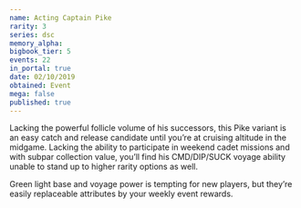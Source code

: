 ```yaml
---
name: Acting Captain Pike
rarity: 3
series: dsc
memory_alpha:
bigbook_tier: 5
events: 22
in_portal: true
date: 02/10/2019
obtained: Event
mega: false
published: true
---
```


Lacking the powerful follicle volume of his successors, this Pike variant is an easy catch and release candidate until you’re at cruising altitude in the midgame. Lacking the ability to participate in weekend cadet missions and with subpar collection value, you’ll find his CMD/DIP/SUCK voyage ability unable to stand up to higher rarity options as well.

Green light base and voyage power is tempting for new players, but they’re easily replaceable attributes by your weekly event rewards.
